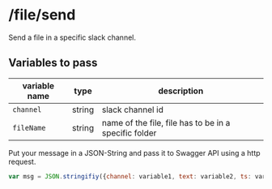 # /file/send

Send a file in a specific slack channel.

## Variables to pass

| variable name  | type | description |
| ------------- | ------------- | ------------- | 
| `channel` | string  | slack channel id |
| `fileName` | string | name of the file, file has to be in a specific folder |



Put your message in a JSON-String and pass it to Swagger API using a http request.

```javascript
var msg = JSON.stringifiy({channel: variable1, text: variable2, ts: variable3, callbackId: variable4, textButtons: array1, style: array2, textConfirmation: array3});
```
